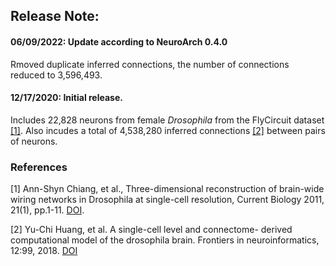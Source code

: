 ## Release Note:

#### 06/09/2022: Update according to NeuroArch 0.4.0
Rmoved duplicate inferred connections, the number of connections reduced to 3,596,493.

#### 12/17/2020: Initial release.
Includes 22,828 neurons from female *Drosophila* from the FlyCircuit dataset [[1]](#ref-1).
Also incudes a total of 4,538,280 inferred connections [[2]](ref-2) between pairs of neurons.

### References

[1] <a name="ref-1"></a> Ann-Shyn Chiang, et al., Three-dimensional reconstruction of brain-wide wiring networks in Drosophila at single-cell resolution, Current Biology 2011, 21(1), pp.1-11. [DOI](https://doi.org/10.1016/j.cub.2010.11.056).

[2] <a name="ref-2"></a> Yu-Chi Huang, et al. A single-cell level and connectome- derived computational model of the drosophila brain. Frontiers in neuroinformatics, 12:99, 2018. [DOI](https://doi.org/10.3389/fninf.2018.00099)
